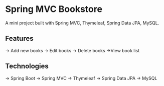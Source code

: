 # Spring MVC Bookstore

A mini project built with Spring MVC, Thymeleaf, Spring Data JPA, MySQL.

## Features
-> Add new books
-> Edit books
-> Delete books
->View book list

## Technologies
-> Spring Boot
-> Spring MVC
-> Thymeleaf
-> Spring Data JPA
-> MySQL
